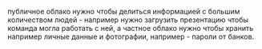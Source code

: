 публичное облако нужно чтобы делиться информацией с большим количеством людей - например нужно загрузить презентацию чтобы команда могла работать с ней, а частное облако нужно чтобы хранить например личные данные и фотографии, например - пароли от банков.
